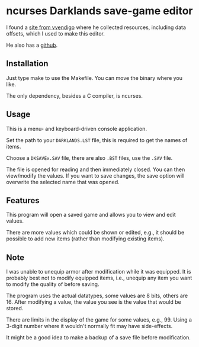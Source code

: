 # ncurses Darklands save-game editor

I found a [site from vvendigo](https://wendigo.online-siesta.com/darklands/)
where he collected resources, including data offsets,
which I used to make this editor.

He also has a [github](https://github.com/vvendigo).

## Installation
Just type make to use the Makefile. You can move the binary where you like.

The only dependency, besides a C compiler, is ncurses.

## Usage
This is a menu- and keyboard-driven console application.

Set the path to your `DARKLANDS.LST` file,
this is required to get the names of items.

Choose a `DKSAVEx.SAV` file, there are also `.BST` files, use the `.SAV` file.

The file is opened for reading and then immediately closed.
You can then view/modify the values.
If you want to save changes,
the save option will overwrite the selected name that was opened.

## Features
This program will open a saved game and allows you to view and edit values.

There are more values which could be shown or edited,
e.g.,
it should be possible to add new items (rather than modifying existing items).

## Note
I was unable to unequip armor after modification while it was equipped.
It is probably best not to modify equipped items, i.e.,
unequip any item you want to modify the quality of before saving.

The program uses the actual datatypes, some values are 8 bits, others are 16.
After modifying a value, the value you see is the value that would be stored.

There are limits in the display of the game for some values, e.g., 99.
Using a 3-digit number where it wouldn't normally fit may have side-effects.

It might be a good idea to make a backup of a save file before modification.
